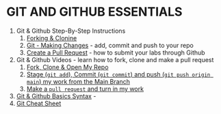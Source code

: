 # GIT AND GITHUB ESSENTIALS



1. Git & Github Step-By-Step Instructions
    1. [Forking & Clonine](./syntax/git-forking-and-cloning.md)
    1. [Git - Making Changes](./syntax/git-making-changes-and-pushing.md) - add, commit and push to your repo
    1. [Create a Pull Request](./syntax/github-pull-request.md) - how to submit your labs through Github
1. Git & Github Videos - learn how to fork, clone and make a pull request
    1. [Fork, Clone & Open My Repo](https://drive.google.com/file/d/1rVmd8MFE-WksI8ce8x6GwOrp3riAe4s7/view?usp=sharing)
    1. [Stage (`git add`), Commit (`git commit`) and push (`git push origin main`) my work from the Main Branch](https://drive.google.com/file/d/1NbbvOQssxUVLHvl24poUaih8H4opVJ_O/view?usp=sharing)
    1. [Make a `pull request` and turn in my work](https://drive.google.com/file/d/1OB50C1v8BYM5SkLh5sTIh-xK5gRs1JL5/view?usp=drive_link)
1. [Git & Github Basics Syntax](./syntax/git-github-basics.md) - 
1. [Git Cheat Sheet](assets)